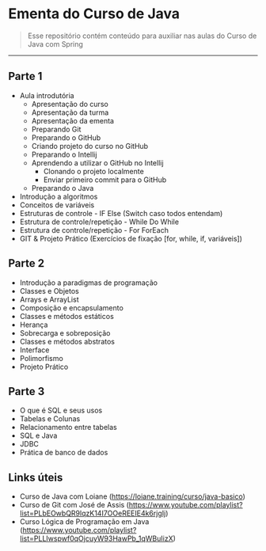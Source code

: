 # Ementa do Curso de Java

> Esse repositório contém conteúdo para auxiliar nas aulas do Curso de Java com Spring

<hr>


## Parte 1
- Aula introdutória
  - Apresentação do curso
  - Apresentação da turma
  - Apresentação da ementa
  - Preparando Git
  - Preparando o GitHub
  - Criando projeto do curso no GitHub
  - Preparando o Intellij
  - Aprendendo a utilizar o GitHub no Intellij 
    - Clonando o projeto localmente
    - Enviar primeiro commit para o GitHub
  - Preparando o Java
- Introdução a algoritmos
- Conceitos de variáveis
- Estruturas de controle - IF Else (Switch caso todos entendam)
- Estrutura de controle/repetição - While Do While
- Estrutura de controle/repetição - For ForEach
- GIT & Projeto Prático (Exercícios de fixação [for, while, if, variáveis])

## Parte 2
- Introdução a paradigmas de programação
- Classes e Objetos
- Arrays e ArrayList
- Composição e encapsulamento
- Classes e métodos estáticos
- Herança
- Sobrecarga e sobreposição
- Classes e métodos abstratos
- Interface
- Polimorfismo
- Projeto Prático

## Parte 3
- O que é SQL e seus usos
- Tabelas e Colunas
- Relacionamento entre tabelas
- SQL e Java
- JDBC
- Prática de banco de dados


## Links úteis
* Curso de Java com Loiane (https://loiane.training/curso/java-basico)
* Curso de Git com José de Assis (https://www.youtube.com/playlist?list=PLbEOwbQR9lqzK14I7OOeREEIE4k6rjgIj)
* Curso Lógica de Programação em Java (https://www.youtube.com/playlist?list=PLLIwspwf0qOjcuyW93HawPb_1qWBuIizX)